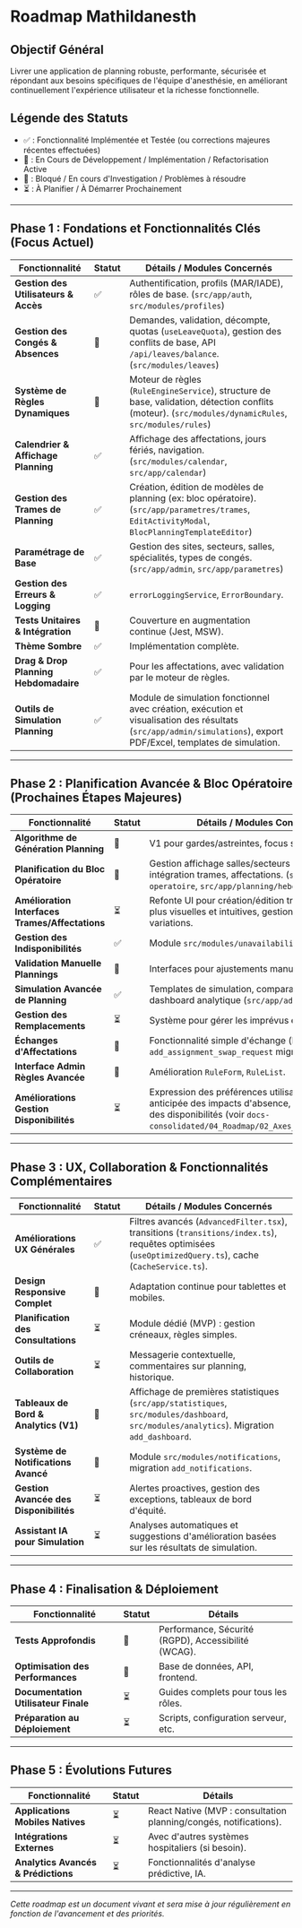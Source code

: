 # Roadmap Mathildanesth

## Objectif Général
Livrer une application de planning robuste, performante, sécurisée et répondant aux besoins spécifiques de l'équipe d'anesthésie, en améliorant continuellement l'expérience utilisateur et la richesse fonctionnelle.

## Légende des Statuts
- ✅ : Fonctionnalité Implémentée et Testée (ou corrections majeures récentes effectuées)
- 🔄 : En Cours de Développement / Implémentation / Refactorisation Active
- 🚧 : Bloqué / En cours d'Investigation / Problèmes à résoudre
- ⏳ : À Planifier / À Démarrer Prochainement

---

## Phase 1 : Fondations et Fonctionnalités Clés (Focus Actuel)

| Fonctionnalité                         | Statut | Détails / Modules Concernés                                                                 |
|----------------------------------------|--------|---------------------------------------------------------------------------------------------|
| **Gestion des Utilisateurs & Accès**   | ✅     | Authentification, profils (MAR/IADE), rôles de base. (`src/app/auth`, `src/modules/profiles`)   |
| **Gestion des Congés & Absences**      | 🔄     | Demandes, validation, décompte, quotas (`useLeaveQuota`), gestion des conflits de base, API `/api/leaves/balance`. (`src/modules/leaves`) |
| **Système de Règles Dynamiques**     | 🔄     | Moteur de règles (`RuleEngineService`), structure de base, validation, détection conflits (moteur). (`src/modules/dynamicRules`, `src/modules/rules`)|
| **Calendrier & Affichage Planning**  | ✅     | Affichage des affectations, jours fériés, navigation. (`src/modules/calendar`, `src/app/calendar`) |
| **Gestion des Trames de Planning**     | ✅     | Création, édition de modèles de planning (ex: bloc opératoire). (`src/app/parametres/trames`, `EditActivityModal`, `BlocPlanningTemplateEditor`) |
| **Paramétrage de Base**              | ✅     | Gestion des sites, secteurs, salles, spécialités, types de congés. (`src/app/admin`, `src/app/parametres`) |
| **Gestion des Erreurs & Logging**    | ✅     | `errorLoggingService`, `ErrorBoundary`.                                                       |
| **Tests Unitaires & Intégration**    | 🔄     | Couverture en augmentation continue (Jest, MSW).                                              |
| **Thème Sombre**                       | ✅     | Implémentation complète.                                                                      |
| **Drag & Drop Planning Hebdomadaire**  | ✅     | Pour les affectations, avec validation par le moteur de règles.                               |
| **Outils de Simulation Planning**      | ✅     | Module de simulation fonctionnel avec création, exécution et visualisation des résultats (`src/app/admin/simulations`), export PDF/Excel, templates de simulation.  |

---

## Phase 2 : Planification Avancée & Bloc Opératoire (Prochaines Étapes Majeures)

| Fonctionnalité                         | Statut | Détails / Modules Concernés                                                                  |
|----------------------------------------|--------|----------------------------------------------------------------------------------------------|
| **Algorithme de Génération Planning**  | 🔄     | V1 pour gardes/astreintes, focus sur règles de base.                                         |
| **Planification du Bloc Opératoire**   | 🔄     | Gestion affichage salles/secteurs par `displayOrder`, intégration trames, affectations. (`src/app/bloc-operatoire`, `src/app/planning/hebdomadaire`)|
| **Amélioration Interfaces Trames/Affectations** | ⏳ | Refonte UI pour création/édition trames, affectations plus visuelles et intuitives, gestion simplifiée des variations. |
| **Gestion des Indisponibilités**       | ✅     | Module `src/modules/unavailability` fonctionnel.                                               |
| **Validation Manuelle Plannings**    | 🔄     | Interfaces pour ajustements manuels.                                                         |
| **Simulation Avancée de Planning**    | ✅     | Templates de simulation, comparaison de scénarios, dashboard analytique (`src/app/admin/simulations`).                                                         |
| **Gestion des Remplacements**          | ⏳     | Système pour gérer les imprévus et remplacements.                                           |
| **Échanges d'Affectations**           | 🔄     | Fonctionnalité simple d'échange (lié à `add_assignment_swap_request` migration).                |
| **Interface Admin Règles Avancée**   | 🔄     | Amélioration `RuleForm`, `RuleList`.                                                           |
| **Améliorations Gestion Disponibilités** | ⏳   | Expression des préférences utilisateurs, visibilité anticipée des impacts d'absence, vue consolidée des disponibilités (voir `docs-consolidated/04_Roadmap/02_Axes_Amelioration.md`). |

---

## Phase 3 : UX, Collaboration & Fonctionnalités Complémentaires

| Fonctionnalité                         | Statut | Détails / Modules Concernés                                                                 |
|----------------------------------------|--------|---------------------------------------------------------------------------------------------|
| **Améliorations UX Générales**         | ✅     | Filtres avancés (`AdvancedFilter.tsx`), transitions (`transitions/index.ts`), requêtes optimisées (`useOptimizedQuery.ts`), cache (`CacheService.ts`). |
| **Design Responsive Complet**          | 🔄     | Adaptation continue pour tablettes et mobiles.                                                |
| **Planification des Consultations**    | ⏳     | Module dédié (MVP) : gestion créneaux, règles simples.                                      |
| **Outils de Collaboration**            | ⏳     | Messagerie contextuelle, commentaires sur planning, historique.                              |
| **Tableaux de Bord & Analytics (V1)**  | 🔄     | Affichage de premières statistiques (`src/app/statistiques`, `src/modules/dashboard`, `src/modules/analytics`). Migration `add_dashboard`. |
| **Système de Notifications Avancé**    | 🔄     | Module `src/modules/notifications`, migration `add_notifications`.                           |
| **Gestion Avancée des Disponibilités** | ⏳     | Alertes proactives, gestion des exceptions, tableaux de bord d'équité. |
| **Assistant IA pour Simulation**       | ⏳     | Analyses automatiques et suggestions d'amélioration basées sur les résultats de simulation.    |

---

## Phase 4 : Finalisation & Déploiement

| Fonctionnalité                         | Statut | Détails                                                                                       |
|----------------------------------------|--------|-----------------------------------------------------------------------------------------------|
| **Tests Approfondis**                  | 🔄     | Performance, Sécurité (RGPD), Accessibilité (WCAG).                                           |
| **Optimisation des Performances**      | 🔄     | Base de données, API, frontend.                                                               |
| **Documentation Utilisateur Finale**   | ⏳     | Guides complets pour tous les rôles.                                                          |
| **Préparation au Déploiement**         | ⏳     | Scripts, configuration serveur, etc.                                                          |

---

## Phase 5 : Évolutions Futures

| Fonctionnalité                         | Statut | Détails                                                                                       |
|----------------------------------------|--------|-----------------------------------------------------------------------------------------------|
| **Applications Mobiles Natives**       | ⏳     | React Native (MVP : consultation planning/congés, notifications).                             |
| **Intégrations Externes**              | ⏳     | Avec d'autres systèmes hospitaliers (si besoin).                                               |
| **Analytics Avancés & Prédictions**    | ⏳     | Fonctionnalités d'analyse prédictive, IA.                                                      |

---
_Cette roadmap est un document vivant et sera mise à jour régulièrement en fonction de l'avancement et des priorités._
